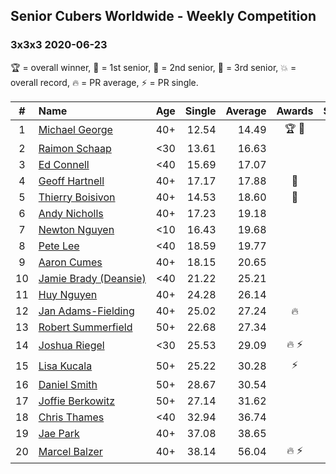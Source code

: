 <style>table {white-space: nowrap;}</style>

## Senior Cubers Worldwide - Weekly Competition
### 3x3x3 2020-06-23

🏆 = overall winner, 🥇 = 1st senior, 🥈 = 2nd senior, 🥉 = 3rd senior, 💥 = overall record, 🔥 = PR average, ⚡ = PR single.

| # | Name | Age | Single | Average | Awards | Solve 1 | Solve 2 | Solve 3 | Solve 4 | Solve 5 | Video |
| :--: | :-- | :--: | --: | --: | :--: | --: | --: | --: | --: | --: | :-- |
| 1 | [Michael George](../../persons/michael_george/333.md) | 40+ | 12.54 | 14.49 | 🏆 🥇 | 14.38 | 21.12 | 12.54 | 13.11 | 15.99 | [Link](https://www.facebook.com/events/722150235200875/permalink/725758621506703/) |
| 2 | [Raimon Schaap](../../persons/raimon_schaap/333.md) | <30 | 13.61 | 16.63 |  | 21.19 | 13.61 | 17.69 | 15.79 | 16.42 | [Link](https://www.facebook.com/events/722150235200875/permalink/725466964869202/) |
| 3 | [Ed Connell](../../persons/ed_connell/333.md) | <40 | 15.69 | 17.07 |  | 22.24 | 15.69 | 18.07 | 16.78 | 16.36 | [Link](https://www.facebook.com/events/722150235200875/permalink/724947131587852/) |
| 4 | [Geoff Hartnell](../../persons/geoff_hartnell/333.md) | 40+ | 17.17 | 17.88 | 🥈 | 23.59 | 17.76 | 17.17 | 18.12 | 17.76 | [Link](https://www.facebook.com/events/722150235200875/permalink/724913998257832/) |
| 5 | [Thierry Boisivon](../../persons/thierry_boisivon/333.md) | 40+ | 14.53 | 18.60 | 🥉 | 18.21 | 14.53 | 23.87 | 19.40 | 18.20 | [Link](https://www.facebook.com/events/722150235200875/permalink/725625921519973/) |
| 6 | [Andy Nicholls](../../persons/andy_nicholls/333.md) | 40+ | 17.23 | 19.18 |  | 19.19 | 17.23 | 22.77 | 19.64 | 18.70 | [Link](https://www.facebook.com/events/722150235200875/permalink/726570024758896/) |
| 7 | [Newton Nguyen](../../persons/newton_nguyen/333.md) | <10 | 16.43 | 19.68 |  | 23.98 | 17.55 | DNF | 16.43 | 17.52 | [Link](https://www.facebook.com/events/722150235200875/permalink/726311081451457/) |
| 8 | [Pete Lee](../../persons/pete_lee/333.md) | <40 | 18.59 | 19.77 |  | 19.20 | 18.59 | 21.43 | 19.55 | 20.58 | [Link](https://www.facebook.com/events/722150235200875/permalink/725678068181425/) |
| 9 | [Aaron Cumes](../../persons/aaron_cumes/333.md) | 40+ | 18.15 | 20.65 |  | 18.15 | 19.90 | 22.19 | 39.77 | 19.88 | [Link](https://www.facebook.com/events/722150235200875/permalink/722229618526270/) |
| 10 | [Jamie Brady (Deansie)](../../persons/jamie_brady/333.md) | <40 | 21.22 | 25.21 |  | 24.96 | 32.79 | 25.07 | 25.60 | 21.22 | [Link](https://www.facebook.com/events/722150235200875/permalink/726185618130670/) |
| 11 | [Huy Nguyen](../../persons/huy_nguyen/333.md) | 40+ | 24.28 | 26.14 |  | 26.32 | 27.62 | 24.49 | DNF | 24.28 | [Link](https://www.facebook.com/events/722150235200875/permalink/726311081451457/) |
| 12 | [Jan Adams-Fielding](../../persons/jan_adams_fielding/333.md) | 40+ | 25.02 | 27.24 | 🔥 | 27.34 | 26.37 | 28.00 | 25.02 | 30.53 | [Link](https://www.facebook.com/jan.adamsfielding/videos/10157164613566889/) |
| 13 | [Robert Summerfield](../../persons/robert_summerfield/333.md) | 50+ | 22.68 | 27.34 |  | 28.32 | 22.68 | 29.15 | 26.29 | 27.40 | [Link](https://www.facebook.com/rob.summerfield.33/videos/10158190891251071/) |
| 14 | [Joshua Riegel](../../persons/joshua_riegel/333.md) | <30 | 25.53 | 29.09 | 🔥 ⚡ | 28.37 | 25.53 | 32.76 | 31.34 | 27.55 | [Link](https://www.facebook.com/events/722150235200875/permalink/725666218182610/) |
| 15 | [Lisa Kucala](../../persons/lisa_kucala/333.md) | 50+ | 25.22 | 30.28 | ⚡ | 27.98 | 31.00 | 31.86 | 25.22 | 33.02 | [Link](https://www.facebook.com/events/722150235200875/permalink/726579611424604/) |
| 16 | [Daniel Smith](../../persons/daniel_smith/333.md) | 50+ | 28.67 | 30.54 |  | 36.84 | 29.79 | 28.67 | 30.39 | 31.44 | [Link](https://www.facebook.com/events/722150235200875/permalink/726725404743358/) |
| 17 | [Joffie Berkowitz](../../persons/joffie_berkowitz/333.md) | 50+ | 27.14 | 31.62 |  | 31.31 | 45.40 | 32.43 | 31.11 | 27.14 | [Link](https://www.facebook.com/joffie.berkowitz/videos/10163827533980128/) |
| 18 | [Chris Thames](../../persons/chris_thames/333.md) | <40 | 32.94 | 36.74 |  | 36.08 | 32.94 | 41.10 | 44.10 | 33.06 | [Link](https://www.facebook.com/events/722150235200875/permalink/725028471579718/) |
| 19 | [Jae Park](../../persons/jae_park/333.md) | 40+ | 37.08 | 38.65 |  | 37.08 | 39.67 | 38.62 | 38.71 | 38.61 | [Link](https://www.facebook.com/events/722150235200875/permalink/722975191785046/) |
| 20 | [Marcel Balzer](../../persons/marcel_balzer/333.md) | 40+ | 38.14 | 56.04 | 🔥 ⚡ | 38.14 | 50.19 | 50.50 | 1:07.45 | 1:27.79 | [Link](https://www.facebook.com/events/722150235200875/permalink/723006718448560/) |

<!-- Global site tag (gtag.js) - Google Analytics -->
<script async src="https://www.googletagmanager.com/gtag/js?id=UA-86348435-3"></script>
<script>window.dataLayer = window.dataLayer || []; function gtag() {dataLayer.push(arguments);} gtag('js', new Date()); gtag('config', 'UA-86348435-3');</script>
